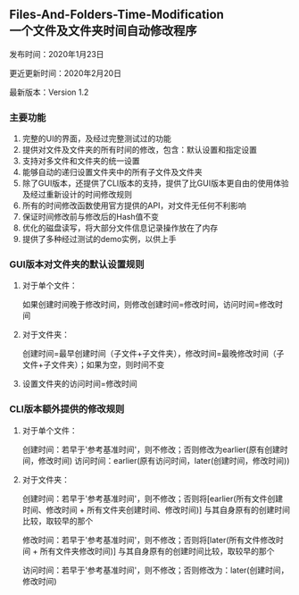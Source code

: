 ## Files-And-Folders-Time-Modification<br>一个文件及文件夹时间自动修改程序

发布时间：2020年1月23日

更近更新时间：2020年2月20日

最新版本：Version 1.2

### 主要功能
1. 完整的UI的界面，及经过完整测试过的功能
2. 提供对文件及文件夹的所有时间的修改，包含：默认设置和指定设置
3. 支持对多文件和文件夹的统一设置
4. 能够自动的递归设置文件夹中的所有子文件及文件夹
5. 除了GUI版本，还提供了CLI版本的支持，提供了比GUI版本更自由的使用体验及经过重新设计的时间修改规则
6. 所有的时间修改函数使用官方提供的API，对文件无任何不利影响
7. 保证时间修改前与修改后的Hash值不变
8. 优化的磁盘读写，将大部分文件信息记录操作放在了内存
9. 提供了多种经过测试的demo实例，以供上手

### GUI版本对文件夹的默认设置规则
1. 对于单个文件：

    如果创建时间晚于修改时间，则修改创建时间=修改时间，访问时间=修改时间

2. 对于文件夹：

   创建时间=最早创建时间（子文件+子文件夹），修改时间=最晚修改时间（子文件+子文件夹）；如果为空，则时间不变

3. 设置文件夹的访问时间=修改时间

### CLI版本额外提供的修改规则
1. 对于单个文件：

   创建时间：若早于'参考基准时间'，则不修改；否则修改为earlier(原有创建时间，修改时间)
访问时间：earlier(原有访问时间，later(创建时间，修改时间))

2. 对于文件夹：

   创建时间：若早于'参考基准时间'，则不修改；否则将[earlier(所有文件创建时间、修改时间 + 所有文件夹创建时间、修改时间)] 与其自身原有的创建时间比较，取较早的那个

   修改时间：若早于'参考基准时间'，则不修改；否则将[later(所有文件修改时间 + 所有文件夹修改时间)] 与其自身原有的创建时间比较，取较早的那个

   访问时间：若早于'参考基准时间'，则不修改；否则修改为：later(创建时间，修改时间)